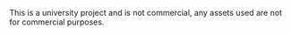 This is a university project and is not commercial, any assets used are not for commercial purposes.
